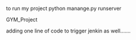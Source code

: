 to run my project python manange.py runserver

 GYM_Project

adding one line of code to trigger jenkin as well.......




